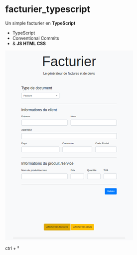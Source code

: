 # facturier_typescript

Un simple facturier en **TypeScript**

- TypeScript
- Conventional Commits
- & **JS HTML CSS**

![Illustration](./public/assets/Screenshot%20from%202022-10-11%2008-37-02.png)

ctrl + ²
